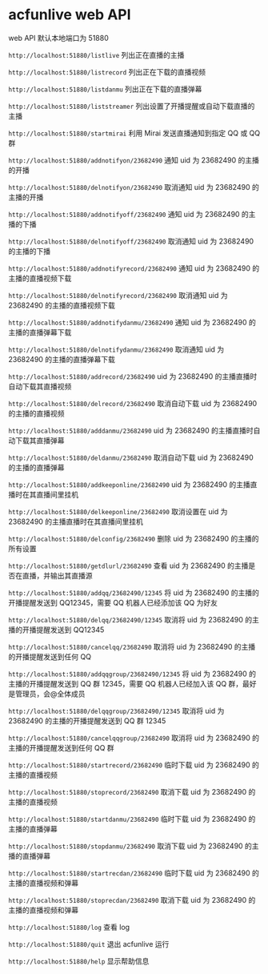 # acfunlive web API

web API 默认本地端口为 51880

`http://localhost:51880/listlive` 列出正在直播的主播

`http://localhost:51880/listrecord` 列出正在下载的直播视频

`http://localhost:51880/listdanmu` 列出正在下载的直播弹幕

`http://localhost:51880/liststreamer` 列出设置了开播提醒或自动下载直播的主播

`http://localhost:51880/startmirai` 利用 Mirai 发送直播通知到指定 QQ 或 QQ 群

`http://localhost:51880/addnotifyon/23682490` 通知 uid 为 23682490 的主播的开播

`http://localhost:51880/delnotifyon/23682490` 取消通知 uid 为 23682490 的主播的开播

`http://localhost:51880/addnotifyoff/23682490` 通知 uid 为 23682490 的主播的下播

`http://localhost:51880/delnotifyoff/23682490` 取消通知 uid 为 23682490 的主播的下播

`http://localhost:51880/addnotifyrecord/23682490` 通知 uid 为 23682490 的主播的直播视频下载

`http://localhost:51880/delnotifyrecord/23682490` 取消通知 uid 为 23682490 的主播的直播视频下载

`http://localhost:51880/addnotifydanmu/23682490` 通知 uid 为 23682490 的主播的直播弹幕下载

`http://localhost:51880/delnotifydanmu/23682490` 取消通知 uid 为 23682490 的主播的直播弹幕下载

`http://localhost:51880/addrecord/23682490` uid 为 23682490 的主播直播时自动下载其直播视频

`http://localhost:51880/delrecord/23682490` 取消自动下载 uid 为 23682490 的主播的直播视频

`http://localhost:51880/adddanmu/23682490` uid 为 23682490 的主播直播时自动下载其直播弹幕

`http://localhost:51880/deldanmu/23682490` 取消自动下载 uid 为 23682490 的主播的直播弹幕

`http://localhost:51880/addkeeponline/23682490` uid 为 23682490 的主播直播时在其直播间里挂机

`http://localhost:51880/delkeeponline/23682490` 取消设置在 uid 为 23682490 的主播直播时在其直播间里挂机

`http://localhost:51880/delconfig/23682490` 删除 uid 为 23682490 的主播的所有设置

`http://localhost:51880/getdlurl/23682490` 查看 uid 为 23682490 的主播是否在直播，并输出其直播源

`http://localhost:51880/addqq/23682490/12345` 将 uid 为 23682490 的主播的开播提醒发送到 QQ12345，需要 QQ 机器人已经添加该 QQ 为好友

`http://localhost:51880/delqq/23682490/12345` 取消将 uid 为 23682490 的主播的开播提醒发送到 QQ12345

`http://localhost:51880/cancelqq/23682490` 取消将 uid 为 23682490 的主播的开播提醒发送到任何 QQ

`http://localhost:51880/addqqgroup/23682490/12345` 将 uid 为 23682490 的主播的开播提醒发送到 QQ 群 12345，需要 QQ 机器人已经加入该 QQ 群，最好是管理员，会@全体成员

`http://localhost:51880/delqqgroup/23682490/12345` 取消将 uid 为 23682490 的主播的开播提醒发送到 QQ 群 12345

`http://localhost:51880/cancelqqgroup/23682490` 取消将 uid 为 23682490 的主播的开播提醒发送到任何 QQ 群

`http://localhost:51880/startrecord/23682490` 临时下载 uid 为 23682490 的主播的直播视频

`http://localhost:51880/stoprecord/23682490` 取消下载 uid 为 23682490 的主播的直播视频

`http://localhost:51880/startdanmu/23682490` 临时下载 uid 为 23682490 的主播的直播弹幕

`http://localhost:51880/stopdanmu/23682490` 取消下载 uid 为 23682490 的主播的直播弹幕

`http://localhost:51880/startrecdan/23682490` 临时下载 uid 为 23682490 的主播的直播视频和弹幕

`http://localhost:51880/stoprecdan/23682490` 取消下载 uid 为 23682490 的主播的直播视频和弹幕

`http://localhost:51880/log` 查看 log

`http://localhost:51880/quit` 退出 acfunlive 运行

`http://localhost:51880/help` 显示帮助信息

